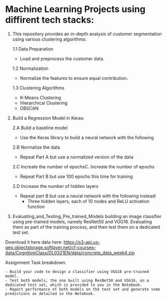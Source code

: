 # Machine Learning Projects using diffirent tech stacks:
1. This repository provides an in-depth analysis of customer segmentation using various clustering algorithms:

   1.1 Data Preparation
     - Load and preprocess the customer data.
   
   1.2 Normalization
     - Normalize the features to ensure equal contribution.
   
   1.3 Clustering Algorithms
     - K-Means Clustering
     - Hierarchical Clustering
     - DBSCAN
       
2. Build a Regression Model in Keras:
   
    2.A Build a baseline model
     - Use the Keras library to build a neural network with the following
    
    2.B Normalize the data
     - Repeat Part A but use a normalized version of the data
    
    2.C Increate the number of epochsC. Increate the number of epochs
     - Repeat Part B but use 100 epochs this time for training
    
    2.D Increase the number of hidden layers
     - Repeat part B but use a neural network with the following instead:
         - Three hidden layers, each of 10 nodes and ReLU activation function
      
3. Evaluating_and_Testing_Pre_trained_Models
building an image classifier using pre-trained models, namely ResNet50 and VGG16. Evaluating them as part of the training process, and then test them on a dedicated test set.

Download it here data here: https://s3-api.us-geo.objectstorage.softlayer.net/cf-courses-data/CognitiveClass/DL0321EN/data/concrete_data_week4.zip 

Assignment Task breakdown:

    - Build your code to design a classifier using VGG16 pre-trained model. 
    - Test both models, the one built using ResNet50 and VGG16, on a dedicated test set, which is provided to you in the Notebook.
    - Report performance of both models on the test set and generate some predictions as detailed in the Notebook.
   

   
